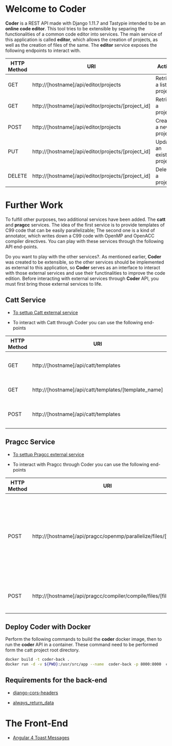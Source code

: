 # Welcome to Coder

**Coder** is a REST API made with Django 1.11.7 and Tastypie intended to be an **online code editor**. This tool tries to be extensible by separing the functionalities of a common code editor into services. The main service of this application is called **editor**, which allows the creation of projects, as well as the creation of files of the same. The **editor** service exposes the following endpoints to interact with.

| HTTP Method | URI | Action |
|---|---|---|
| GET | http://[hostname]/api/editor/projects | Retrieve a list of projects |
| GET | http://[hostname]/api/editor/projects/[project_id] | Retrieve a project |
| POST | http://[hostname]/api/editor/projects | Create a new project |
| PUT | http://[hostname]/api/editor/projects/[project_id] | Update an existing project |
| DELETE | http://[hostname]/api/editor/projects/[project_id] | Delete a project |


# Further Work

To fulfill other purposes, two additional services have been added. The **catt** and **pragcc** services. The idea of the first service is to provide templates of C99 code that can be easily parallelizable; The second one is a kind of annotator, which writes down a C99 code with OpenMP and OpenACC compiler directives. You can play with these services through the following API end-points.

Do you want to play with the other services?. As mentioned earlier, **Coder** was created to be extensible, so the other services should be implemented as external to this application, so **Coder** serves as an interface to interact with those external services and use their functinalities to improve the code edition. Before interacting with external services through **Coder** API, you must first bring those external services to life.

## Catt Service

* [To settup Catt external service](https://github.com/DonAurelio/catt)

* To interact with Catt through Coder you can use the following end-points

| HTTP Method | URI | Action |
|---|---|---|
| GET | http://[hostname]/api/catt/templates | Retrieve a list of templates for parallel programming |
| GET | http://[hostname]/api/catt/templates/[template_name] | Retrieve a template detail |
| POST | http://[hostname]/api/catt/templates | Create a new cellular automata project |

## Pragcc Service

* [To settup Pragcc external service](https://github.com/DonAurelio/pragcc)

* To interact with Pragcc through Coder you can use the following end-points

| HTTP Method | URI | Action |
|---|---|---|
| POST | http://[hostname]/api/pragcc/openmp/parallelize/files/[file_id] | Create a parallelized version of the file with **id** equal to **file_id** and includes the parallelized version in the same project of the original file |
| POST | http://[hostname]/api/pragcc/compiler/compile/files/[file_id] | Chechk if the file with id file_id can be compiled successfully |


## Deploy Coder with Docker

Perform the following commands to build the **coder** docker image, then to run the **coder** API in a container. These command need to be 
performed form the catt project root directory.

```sh
docker build -t coder-back .
docker run -d -v ${PWD}:/usr/src/app --name  coder-back -p 8000:8000  coder-back
```

## Requirements for the back-end

* [django-cors-headers](https://github.com/ottoyiu/django-cors-headers)

* [always_return_data](http://django-tastypie.readthedocs.io/en/latest/resources.html#always-return-data)


# The Front-End

* [Angular 4 Toast Messages](https://github.com/scttcper/ngx-toastr)
